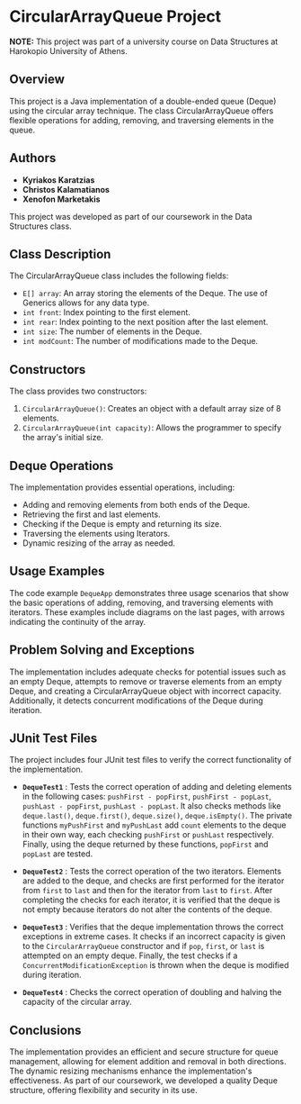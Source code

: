 # CircularArrayQueue Project
**NOTE:** This project was part of a university course on Data Structures at Harokopio University of Athens.

## Overview
This project is a Java implementation of a double-ended queue (Deque) using the circular array technique. The class CircularArrayQueue offers flexible operations for adding, removing, and traversing elements in the queue.

## Authors
- **Kyriakos Karatzias**
- **Christos Kalamatianos**
- **Xenofon Marketakis**

This project was developed as part of our coursework in the Data Structures class.

## Class Description
The CircularArrayQueue class includes the following fields:

- `E[] array`: An array storing the elements of the Deque. The use of Generics allows for any data type.
- `int front`: Index pointing to the first element.
- `int rear`: Index pointing to the next position after the last element.
- `int size`: The number of elements in the Deque.
- `int modCount`: The number of modifications made to the Deque.
## Constructors
The class provides two constructors:

1. `CircularArrayQueue()`: Creates an object with a default array size of 8 elements.
2. `CircularArrayQueue(int capacity)`: Allows the programmer to specify the array's initial size.
## Deque Operations
The implementation provides essential operations, including:

- Adding and removing elements from both ends of the Deque.
- Retrieving the first and last elements.
- Checking if the Deque is empty and returning its size.
- Traversing the elements using Iterators.
- Dynamic resizing of the array as needed.

## Usage Examples
The code example `DequeApp` demonstrates three usage scenarios that show the basic operations of adding, removing, and traversing elements with iterators. These examples include diagrams on the last pages, with arrows indicating the continuity of the array.

## Problem Solving and Exceptions
The implementation includes adequate checks for potential issues such as an empty Deque, attempts to remove or traverse elements from an empty Deque, and creating a CircularArrayQueue object with incorrect capacity. Additionally, it detects concurrent modifications of the Deque during iteration.

## JUnit Test Files
The project includes four JUnit test files to verify the correct functionality of the implementation.

- **`DequeTest1`** : Tests the correct operation of adding and deleting elements in the following cases: `pushFirst - popFirst`, `pushFirst - popLast`, `pushLast - popFirst`, `pushLast - popLast`. It also checks methods like `deque.last()`, `deque.first()`, `deque.size()`, `deque.isEmpty()`. The private functions `myPushFirst` and `myPushLast` add `count` elements to the deque in their own way, each checking `pushFirst` or `pushLast` respectively. Finally, using the deque returned by these functions, `popFirst` and `popLast` are tested.

- **`DequeTest2`** : Tests the correct operation of the two iterators. Elements are added to the deque, and checks are first performed for the iterator from `first` to `last` and then for the iterator from `last` to `first`. After completing the checks for each iterator, it is verified that the deque is not empty because iterators do not alter the contents of the deque.

- **`DequeTest3`** : Verifies that the deque implementation throws the correct exceptions in extreme cases. It checks if an incorrect capacity is given to the `CircularArrayQueue` constructor and if `pop`, `first`, or `last` is attempted on an empty deque. Finally, the test checks if a `ConcurrentModificationException` is thrown when the deque is modified during iteration.

- **`DequeTest4`** : Checks the correct operation of doubling and halving the capacity of the circular array.

## Conclusions
The implementation provides an efficient and secure structure for queue management, allowing for element addition and removal in both directions. The dynamic resizing mechanisms enhance the implementation's effectiveness. As part of our coursework, we developed a quality Deque structure, offering flexibility and security in its use.
